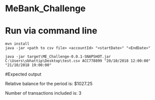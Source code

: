 # MeBank_Challenge


# Run via command line

```
mvn install
java -jar <path to csv file> <accountId> "<startDate>" "<EndDate>"

java -jar target\ME_Challenge-0.0.1-SNAPSHOT.jar C:\Users\sbhattip\Desktop\test.csv ACC778899 "20/10/2018 12:00:00" "21/10/2018 19:00:00"
```

#Expected output

Relative balance for the period is: $1027.25

Number of transactions included is: 3

